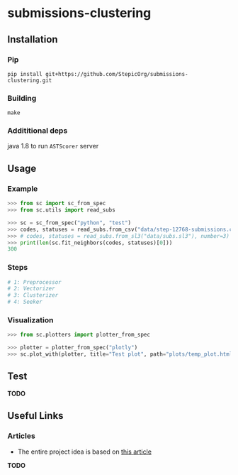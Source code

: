 # submissions-clustering

## Installation

### Pip

`pip install git+https://github.com/StepicOrg/submissions-clustering.git`

### Building

`make`

### Addititional deps

java 1.8 to run `ASTScorer` server

## Usage

### Example

```python
>>> from sc import sc_from_spec
>>> from sc.utils import read_subs

>>> sc = sc_from_spec("python", "test")
>>> codes, statuses = read_subs.from_csv("data/step-12768-submissions.csv", nrows=1000)
>>> # codes, statuses = read_subs.from_sl3("data/subs.sl3"), number=3)
>>> print(len(sc.fit_neighbors(codes, statuses)[0]))
300
```

### Steps

```python
# 1: Preprocessor
# 2: Vectorizer
# 3: Clusterizer
# 4: Seeker
```

### Visualization

```python
>>> from sc.plotters import plotter_from_spec

>>> plotter = plotter_from_spec("plotly")
>>> sc.plot_with(plotter, title="Test plot", path="plots/temp_plot.html")
```

## Test


**TODO**


## Useful Links

### Articles

* The entire project idea is based on [this article](http://dl.acm.org/citation.cfm?id=3053985 "Deep Knowledge Tracing On Programming Exercises")

**TODO**